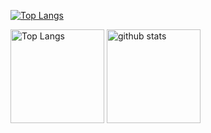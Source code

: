 
[![Top Langs](https://github-readme-stats.vercel.app/api/top-langs/?username=ringo0702&theme=ambient_gradient&layout=compact)](https://github.com/anuraghazra/github-readme-stats)

<p align="left"> 
  <img alt="Top Langs" height="150px" src="https://github-readme-stats.vercel.app/api/top-langs/?username=ringo0702&layout=compact&count_private=true&show_icons=true&theme=tokyonight" />
  <img alt="github stats" height="150px" src="https://github-readme-stats.vercel.app/api?username=ringo0702&count_private=true&show_icons=true&show_icons=true&theme=tokyonight" />
</p>
